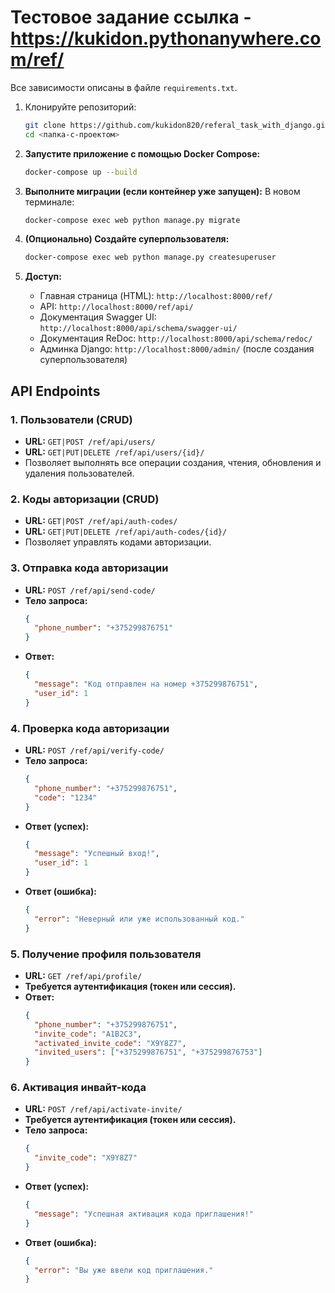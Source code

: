 # Тестовое задание ссылка - https://kukidon.pythonanywhere.com/ref/


Все зависимости описаны в файле `requirements.txt`.


1.  Клонируйте репозиторий:
    ```bash
    git clone https://github.com/kukidon820/referal_task_with_django.git
    cd <папка-с-проектом>
    ```

2.  **Запустите приложение с помощью Docker Compose:**
    ```bash
    docker-compose up --build
    ```

3.  **Выполните миграции (если контейнер уже запущен):**
    В новом терминале:
    ```bash
    docker-compose exec web python manage.py migrate
    ```

4.  **(Опционально) Создайте суперпользователя:**
    ```bash
    docker-compose exec web python manage.py createsuperuser
    ```

5.  **Доступ:**
    *   Главная страница (HTML): `http://localhost:8000/ref/`
    *   API: `http://localhost:8000/ref/api/`
    *   Документация Swagger UI: `http://localhost:8000/api/schema/swagger-ui/`
    *   Документация ReDoc: `http://localhost:8000/api/schema/redoc/`
    *   Админка Django: `http://localhost:8000/admin/` (после создания суперпользователя)

## API Endpoints

### 1. Пользователи (CRUD)
*   **URL:** `GET|POST /ref/api/users/`
*   **URL:** `GET|PUT|DELETE /ref/api/users/{id}/`
*   Позволяет выполнять все операции создания, чтения, обновления и удаления пользователей.

### 2. Коды авторизации (CRUD)
*   **URL:** `GET|POST /ref/api/auth-codes/`
*   **URL:** `GET|PUT|DELETE /ref/api/auth-codes/{id}/`
*   Позволяет управлять кодами авторизации.

### 3. Отправка кода авторизации
*   **URL:** `POST /ref/api/send-code/`
*   **Тело запроса:**
    ```json
    {
      "phone_number": "+375299876751"
    }
    ```
*   **Ответ:**
    ```json
    {
      "message": "Код отправлен на номер +375299876751",
      "user_id": 1
    }
    ```

### 4. Проверка кода авторизации
*   **URL:** `POST /ref/api/verify-code/`
*   **Тело запроса:**
    ```json
    {
      "phone_number": "+375299876751",
      "code": "1234"
    }
    ```
*   **Ответ (успех):**
    ```json
    {
      "message": "Успешный вход!",
      "user_id": 1
    }
    ```
*   **Ответ (ошибка):**
    ```json
    {
      "error": "Неверный или уже использованный код."
    }
    ```

### 5. Получение профиля пользователя
*   **URL:** `GET /ref/api/profile/`
*   **Требуется аутентификация (токен или сессия).**
*   **Ответ:**
    ```json
    {
      "phone_number": "+375299876751",
      "invite_code": "A1B2C3",
      "activated_invite_code": "X9Y8Z7",
      "invited_users": ["+375299876751", "+375299876753"]
    }
    ```

### 6. Активация инвайт-кода
*   **URL:** `POST /ref/api/activate-invite/`
*   **Требуется аутентификация (токен или сессия).**
*   **Тело запроса:**
    ```json
    {
      "invite_code": "X9Y8Z7"
    }
    ```
*   **Ответ (успех):**
    ```json
    {
      "message": "Успешная активация кода приглашения!"
    }
    ```
*   **Ответ (ошибка):**
    ```json
    {
      "error": "Вы уже ввели код приглашения."
    }
    ```
